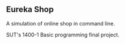 ## Eureka Shop
A simulation of online shop in command line.

SUT's 1400-1 Basic programming final project.

